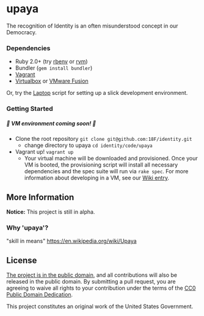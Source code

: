 upaya
================
The recognition of Identity is an often misunderstood concept in our Democracy. 


### Dependencies

- Ruby 2.0+ (try [rbenv](https://github.com/rbenv/rbenv) or [rvm](https://rvm.io/))
- Bundler (`gem install bundler`)
- [Vagrant](https://www.vagrantup.com/downloads.html)
- [Virtualbox](https://www.virtualbox.org/wiki/Downloads) or [VMware Fusion](https://www.vmware.com/products/fusion)

Or, try the [Laptop](https://github.com/18F/laptop) script for setting up a slick development environment.

### Getting Started
##### :construction: VM environment coming soon! :construction: 
- Clone the root repository `git clone git@github.com:18F/identity.git`
    - change directory to upaya `cd identity/code/upaya`
- Vagrant up! `vagrant up`
    - Your virtual machine will be downloaded and provisioned. Once your VM is booted, the provisioning script will install all necessary dependencies and the spec suite will run via `rake spec`. For more information about developing in a VM, see our [Wiki entry](#).


## More Information

**Notice:** This project is still in alpha.

### Why 'upaya'?
"skill in means" https://en.wikipedia.org/wiki/Upaya

## License

[The project is in the public domain](LICENSE.md), and all contributions will also be released in the public domain. By submitting a pull request, you are agreeing to waive all rights to your contribution under the terms of the [CC0 Public Domain Dedication](http://creativecommons.org/publicdomain/zero/1.0/).

This project constitutes an original work of the United States Government.